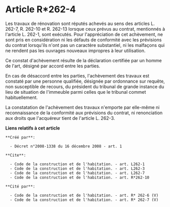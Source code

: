 # Article R*262-4

Les travaux de rénovation sont réputés achevés au sens des articles L. 262-7, R. 262-10 et R. 262-13 lorsque ceux prévus au
contrat, mentionnés à l'article L. 262-1, sont exécutés. Pour l'appréciation de cet achèvement, ne sont pris en considération
ni les défauts de conformité avec les prévisions du contrat lorsqu'ils n'ont pas un caractère substantiel, ni les malfaçons
qui ne rendent pas les ouvrages nouveaux impropres à leur utilisation. 

Ce constat d'achèvement résulte de la déclaration certifiée par un homme de l'art, désigné par accord entre les parties. 

En cas de désaccord entre les parties, l'achèvement des travaux est constaté par une personne qualifiée, désignée par
ordonnance sur requête, non susceptible de recours, du président du tribunal de grande instance du lieu de situation de
l'immeuble parmi celles que le tribunal commet habituellement. 

La constatation de l'achèvement des travaux n'emporte par elle-même ni reconnaissance de la conformité aux prévisions du
contrat, ni renonciation aux droits que l'acquéreur tient de l'article L. 262-3.

**Liens relatifs à cet article**

	**Créé par**:

	  - Décret n°2008-1338 du 16 décembre 2008 - art. 1

	**Cite**:

	  - Code de la construction et de l'habitation. - art. L262-1
	  - Code de la construction et de l'habitation. - art. L262-3
	  - Code de la construction et de l'habitation. - art. L262-7
	  - Code de la construction et de l'habitation. - art. R*262-10

	**Cité par**:

	  - Code de la construction et de l'habitation. - art. R* 262-6 (V)
	  - Code de la construction et de l'habitation. - art. R* 262-7 (V)
